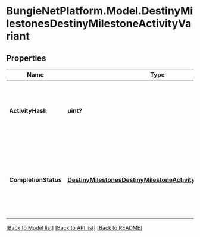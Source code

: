 # BungieNetPlatform.Model.DestinyMilestonesDestinyMilestoneActivityVariant
## Properties

Name | Type | Description | Notes
------------ | ------------- | ------------- | -------------
**ActivityHash** | **uint?** | The hash for the specific variant of the activity related to this milestone. You can pull more detailed static info from the DestinyActivityDefinition, such as difficulty level. | [optional] 
**CompletionStatus** | [**DestinyMilestonesDestinyMilestoneActivityCompletionStatus**](DestinyMilestonesDestinyMilestoneActivityCompletionStatus.md) | An OPTIONAL component: if it makes sense to talk about this activity variant in terms of whether or not it has been completed or what progress you have made in it, this will be returned. Otherwise, this will be NULL. | [optional] 

[[Back to Model list]](../README.md#documentation-for-models) [[Back to API list]](../README.md#documentation-for-api-endpoints) [[Back to README]](../README.md)

